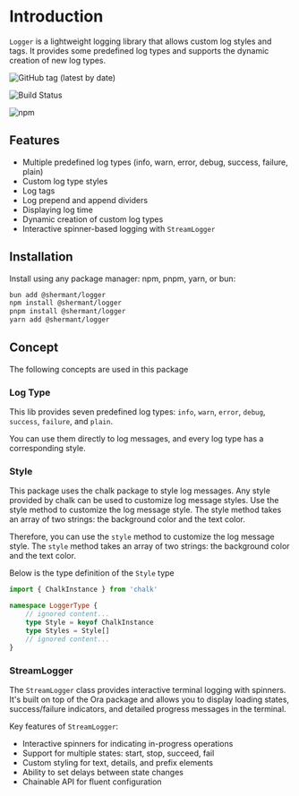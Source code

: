 # Introduction

`Logger` is a lightweight logging library that allows custom log styles and tags. It provides some predefined log types
and supports the dynamic creation of new log types.

![GitHub tag (latest by date)](https://img.shields.io/github/v/tag/ShermanTsang/Logger-TypeScript?label=version)

![Build Status](https://github.com/ShermanTsang/Logger-TypeScript/actions/workflows/npm-publish.yml/badge.svg)

![npm](https://img.shields.io/npm/dt/@shermant/logger)

## Features

- Multiple predefined log types (info, warn, error, debug, success, failure, plain)
- Custom log type styles
- Log tags
- Log prepend and append dividers
- Displaying log time
- Dynamic creation of custom log types
- Interactive spinner-based logging with `StreamLogger`

## Installation

Install using any package manager: npm, pnpm, yarn, or bun:

```bash
bun add @shermant/logger
npm install @shermant/logger
pnpm install @shermant/logger
yarn add @shermant/logger
```

## Concept

The following concepts are used in this package

### Log Type

This lib provides seven predefined log types: `info`, `warn`, `error`, `debug`, `success`, `failure`, and `plain`.

You can use them directly to log messages, and every log type has a corresponding style.

### Style

This package uses the chalk package to style log messages. Any style provided by chalk can be used to customize log
message styles. Use the style method to customize the log message style. The style method takes an array of two strings:
the background color and the text color.

Therefore, you can use the `style` method to customize the log message style. The `style` method takes an array of two
strings: the background color and the text color.

Below is the type definition of the `Style` type

```typescript
import { ChalkInstance } from 'chalk'

namespace LoggerType {
    // ignored content...
    type Style = keyof ChalkInstance
    type Styles = Style[]
    // ignored content...
}
```

### StreamLogger

The `StreamLogger` class provides interactive terminal logging with spinners. It's built on top of the Ora package and allows you to display loading states, success/failure indicators, and detailed progress messages in the terminal.

Key features of `StreamLogger`:
- Interactive spinners for indicating in-progress operations
- Support for multiple states: start, stop, succeed, fail
- Custom styling for text, details, and prefix elements
- Ability to set delays between state changes
- Chainable API for fluent configuration
